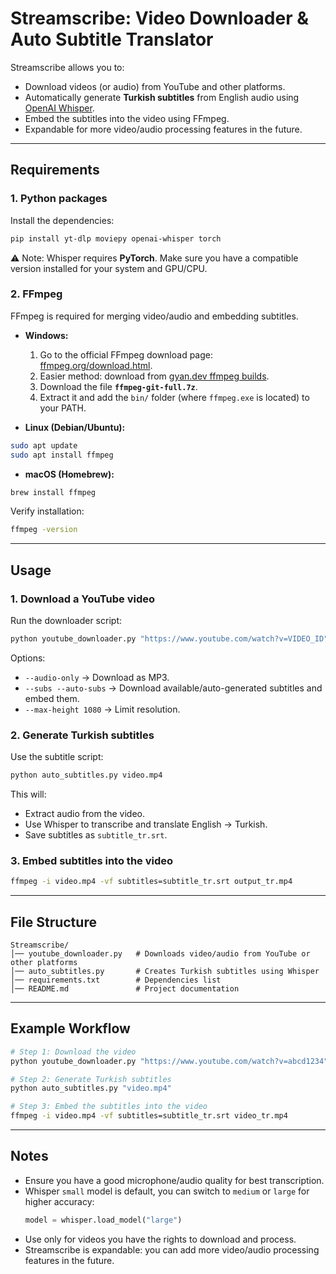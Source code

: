 # Streamscribe: Video Downloader & Auto Subtitle Translator

Streamscribe allows you to:
- Download videos (or audio) from YouTube and other platforms.
- Automatically generate **Turkish subtitles** from English audio using [OpenAI Whisper](https://github.com/openai/whisper).
- Embed the subtitles into the video using FFmpeg.
- Expandable for more video/audio processing features in the future.

---

## Requirements

### 1. Python packages
Install the dependencies:
```bash
pip install yt-dlp moviepy openai-whisper torch
```

⚠️ Note: Whisper requires **PyTorch**. Make sure you have a compatible version installed for your system and GPU/CPU.

### 2. FFmpeg
FFmpeg is required for merging video/audio and embedding subtitles.

- **Windows:**  
  1. Go to the official FFmpeg download page: [ffmpeg.org/download.html](https://ffmpeg.org/download.html).  
  2. Easier method: download from [gyan.dev ffmpeg builds](https://www.gyan.dev/ffmpeg/builds/).  
  3. Download the file **`ffmpeg-git-full.7z`**.  
  4. Extract it and add the `bin/` folder (where `ffmpeg.exe` is located) to your PATH.

- **Linux (Debian/Ubuntu):**
```bash
sudo apt update
sudo apt install ffmpeg
```

- **macOS (Homebrew):**
```bash
brew install ffmpeg
```

Verify installation:
```bash
ffmpeg -version
```

---

## Usage

### 1. Download a YouTube video
Run the downloader script:
```bash
python youtube_downloader.py "https://www.youtube.com/watch?v=VIDEO_ID" --mp4
```

Options:
- `--audio-only` → Download as MP3.
- `--subs --auto-subs` → Download available/auto-generated subtitles and embed them.
- `--max-height 1080` → Limit resolution.

### 2. Generate Turkish subtitles
Use the subtitle script:
```bash
python auto_subtitles.py video.mp4
```

This will:
- Extract audio from the video.
- Use Whisper to transcribe and translate English → Turkish.
- Save subtitles as `subtitle_tr.srt`.

### 3. Embed subtitles into the video
```bash
ffmpeg -i video.mp4 -vf subtitles=subtitle_tr.srt output_tr.mp4
```

---

## File Structure
```
Streamscribe/
│── youtube_downloader.py   # Downloads video/audio from YouTube or other platforms
│── auto_subtitles.py       # Creates Turkish subtitles using Whisper
│── requirements.txt        # Dependencies list
│── README.md               # Project documentation
```

---

## Example Workflow
```bash
# Step 1: Download the video
python youtube_downloader.py "https://www.youtube.com/watch?v=abcd1234" --mp4

# Step 2: Generate Turkish subtitles
python auto_subtitles.py "video.mp4"

# Step 3: Embed the subtitles into the video
ffmpeg -i video.mp4 -vf subtitles=subtitle_tr.srt video_tr.mp4
```

---

## Notes
- Ensure you have a good microphone/audio quality for best transcription.
- Whisper `small` model is default, you can switch to `medium` or `large` for higher accuracy:
  ```python
  model = whisper.load_model("large")
  ```
- Use only for videos you have the rights to download and process.
- Streamscribe is expandable: you can add more video/audio processing features in the future.
